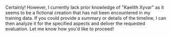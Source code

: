 Certainly! However, I currently lack prior knowledge of "Kaelith Xyvar" as it seems to be a fictional creation that has not been encountered in my training data. If you could provide a summary or details of the timeline, I can then analyze it for the specified aspects and deliver the requested evaluation. Let me know how you'd like to proceed!